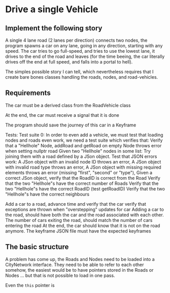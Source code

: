 Drive a single Vehicle
=========

Implement the following story
-----------
A single 4 lane road (2 lanes per direction) connects two nodes, the program spawns a car on any lane, going in any direction, starting with any speed. The car tries to go full-speed, and tries to use the lowest lane, it drives to the end of the road and leaves (for the time beeing, the car literally drives off the end at full speed, and falls into a portal to hell).

The simples possible story I can tell, which nevertheless requires that I create bare bones classes handling the roads, nodes, and road-vehicles.


Requirements
-------------
The car must be a derived class from the RoadVehicle class

At the end, the car must receive a signal that it is done

The program should save the journey of this car in a Keyframe

Tests:
Test suite 0: In order to even add a vehicle, we must test that loading nodes and roads even work, we need a test suite which verifies that:
Verify that a "Hellhole" Node, addRoad and getRoad on empty Node throws error when setting nullptr road
Given two "Hellhole" nodes in some list: Try joining them with a road defined by a JSon object. Test that JSON errors work:
A JSon object with an invalid node ID throws an error,
A JSon object with invalid road type throws an error,
A JSon object with missing required elements throws an error (missing "first", "second" or "type"),
Given a correct JSon object, verify that the RoadID is correct from the Road
Verify that the two "Hellhole"s have the correct number of Roads
Verify that the two "Hellhole"s have the correct RoadID (test getRoadID)
Verify that the two "Hellhole"s have the correct neighbours

Add a car to a road, advance time and verify that the car
verify that exceptions are thrown when "overstepping" updates for car
Adding a car to the road, should have both the car and the road associated with each other.
The number of cars exiting the road, should match the number of cars entering the road
At the end, the car should know that it is not on the road anymore.
The keyframe JSON file must have the expected keyframes


The basic structure
-----------
A problem has come up, the Roads and Nodes need to be loaded into a CityNetwork interface. They need to be able to refer to each other somehow, the easiest would be to have pointers stored in the Roads or Nodes ... but that is not possible to load in one pass.

Even the `this` pointer is
